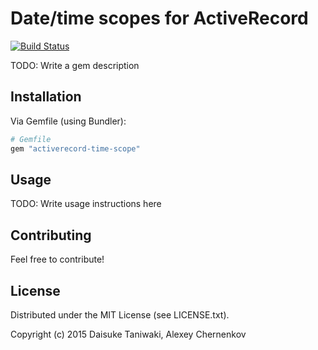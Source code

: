 # Date/time scopes for ActiveRecord

[![Build Status](https://travis-ci.org/907th/activerecord-time-scope.svg?branch=master)](https://travis-ci.org/907th/activerecord-time-scope)

TODO: Write a gem description

## Installation

Via Gemfile (using Bundler):

```ruby
# Gemfile
gem "activerecord-time-scope"
```

## Usage

TODO: Write usage instructions here

## Contributing

Feel free to contribute!

## License

Distributed under the MIT License (see LICENSE.txt).

Copyright (c) 2015 Daisuke Taniwaki, Alexey Chernenkov
